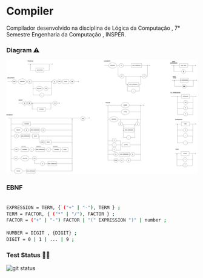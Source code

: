 # Compiler
Compilador desenvolvido na disciplina de Lógica da Computação , 7° Semestre Engenharia da Computação , INSPER.

### Diagram ⚠️

<img src = 'Diagrama_v2-4.png'>

### EBNF

```bash

EXPRESSION = TERM, { ("+" | "-"), TERM } ;
TERM = FACTOR, { ("*" | "/"), FACTOR } ;
FACTOR = ("+" | "-") FACTOR | "(" EXPRESSION ")" | number ; 

NUMBER = DIGIT , {DIGIT} ; 
DIGIT = 0 | 1 | ... | 9 ;

```
### Test Status 👩‍💻️
![git status](http://3.129.230.99/svg/leticiacb1/Compiler/)
